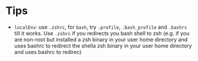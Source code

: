 # Tips
- `localEnv`: use `.zshrc`, for `bash`, try `.profile`, `.bash_profile` and `.bashrc` till it works. Use `.zshrc` if you redirects you bash shell to zsh (e.g. if you are non-root but installed a zsh binary in your user home directory and uses bashrc to redirect the shella zsh binary in your user home directory and uses bashrc to redirec)